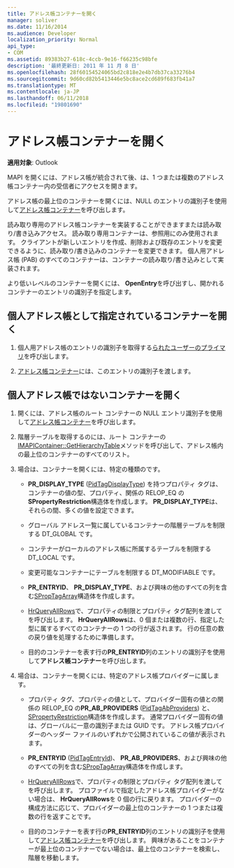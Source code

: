 ```yaml
---
title: アドレス帳コンテナーを開く
manager: soliver
ms.date: 11/16/2014
ms.audience: Developer
localization_priority: Normal
api_type:
- COM
ms.assetid: 89383b27-618c-4ccb-9e16-f66235c98bfe
description: '最終更新日: 2011 年 11 月 8 日'
ms.openlocfilehash: 28f60154524065bd2c818e2e4b7db37ca33276b4
ms.sourcegitcommit: 9d60cd82b5413446e5bc8ace2cd689f683fb41a7
ms.translationtype: MT
ms.contentlocale: ja-JP
ms.lasthandoff: 06/11/2018
ms.locfileid: "19801690"
---
```

# <a name="opening-an-address-book-container"></a>アドレス帳コンテナーを開く

**適用対象**: Outlook 
  
MAPI を開くには、アドレス帳が統合されて後、は、1 つまたは複数のアドレス帳コンテナー内の受信者にアクセスを開きます。
  
アドレス帳の最上位のコンテナーを開くには、NULL のエントリの識別子を使用して[アドレス帳コンテナー](iaddrbook-openentry.md)を呼び出します。 
  
読み取り専用のアドレス帳コンテナーを実装することができますまたは読み取り/書き込みアクセス。 読み取り専用コンテナーは、参照用にのみ使用されます。 クライアントが新しいエントリを作成、削除および既存のエントリを変更できるように、読み取り/書き込みのコンテナーを変更できます。 個人用アドレス帳 (PAB) のすべてのコンテナーは、コンテナーの読み取り/書き込みとして実装されます。 
  
より低いレベルのコンテナーを開くには、 **OpenEntry**を呼び出すし、開かれるコンテナーのエントリの識別子を指定します。 
  
## <a name="open-the-container-designated-as-the-pab"></a>個人アドレス帳として指定されているコンテナーを開く
  
1. 個人用アドレス帳のエントリの識別子を取得する[られたユーザーのプライマリ](iaddrbook-getpab.md)を呼び出します。 
    
2. [アドレス帳コンテナー](iaddrbook-openentry.md)には、このエントリの識別子を渡します。
    
## <a name="open-a-container-that-is-not-the-pab"></a>個人アドレス帳ではないコンテナーを開く
  
1. 開くには、アドレス帳のルート コンテナーの NULL エントリ識別子を使用して[アドレス帳コンテナー](iaddrbook-openentry.md)を呼び出します。 
    
2. 階層テーブルを取得するのには、ルート コンテナーの[IMAPIContainer::GetHierarchyTable](imapicontainer-gethierarchytable.md)メソッドを呼び出して、アドレス帳内の最上位のコンテナーのすべてのリスト。 
    
3. 場合は、コンテナーを開くには、特定の種類のです。
    
   - **PR_DISPLAY_TYPE** ([PidTagDisplayType](pidtagdisplaytype-canonical-property.md)) を持つプロパティ タグは、コンテナーの値の型、プロパティ、関係の RELOP_EQ の**SPropertyRestriction**構造体を作成します。 **PR_DISPLAY_TYPE**は、それらの間、多くの値を設定できます。 
    
   - グローバル アドレス一覧に属しているコンテナーの階層テーブルを制限する DT_GLOBAL です。
    
   - コンテナーがローカルのアドレス帳に所属するテーブルを制限する DT_LOCAL です。
    
   - 変更可能なコンテナーにテーブルを制限する DT_MODIFIABLE です。
    
   - **PR_ENTRYID**、 **PR_DISPLAY_TYPE**、および興味の他のすべての列を含む[SPropTagArray](sproptagarray.md)構造体を作成します。 
    
   - [HrQueryAllRows](hrqueryallrows.md)で、プロパティの制限とプロパティ タグ配列を渡してを呼び出します。 **HrQueryAllRows**は、0 個または複数の行、指定した型に属するすべてのコンテナーの 1 つの行が返されます。 行の任意の数の戻り値を処理するために準備します。 
    
   - 目的のコンテナーを表す行の**PR_ENTRYID**列のエントリの識別子を使用して**アドレス帳コンテナー**を呼び出します。 
    
4. 場合は、コンテナーを開くには、特定のアドレス帳プロバイダーに属します。
    
   - プロパティ タグ、プロパティの値として、プロバイダー固有の値との関係の RELOP_EQ の**PR_AB_PROVIDERS** ([PidTagAbProviders](pidtagabproviders-canonical-property.md)) と、 [SPropertyRestriction](spropertyrestriction.md)構造体を作成します。 通常プロバイダー固有の値は、グローバルに一意の識別子または GUID です。 アドレス帳プロバイダーのヘッダー ファイルのいずれかで公開されているこの値が表示されます。 
    
   - **PR_ENTRYID** ([PidTagEntryId](pidtagentryid-canonical-property.md))、 **PR_AB_PROVIDERS**、および興味の他のすべての列を含む[SPropTagArray](sproptagarray.md)構造体を作成します。 
    
   - [HrQueryAllRows](hrqueryallrows.md)で、プロパティの制限とプロパティ タグ配列を渡してを呼び出します。 プロファイルで指定したアドレス帳プロバイダーがない場合は、 **HrQueryAllRows**を 0 個の行に戻ります。 プロバイダーの構成方法に応じて、プロバイダーの最上位のコンテナーの 1 つまたは複数の行を返すことです。 
    
   - 目的のコンテナーを表す行の**PR_ENTRYID**列のエントリの識別子を使用して[アドレス帳コンテナー](iaddrbook-openentry.md)を呼び出します。 興味があることをコンテナーが最上位のコンテナーでない場合は、最上位のコンテナーを検索し、階層を移動します。 
    

